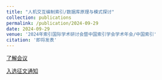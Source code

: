 ```yaml
---
title: "人机交互编制索引/数据库原理与模式探讨"
collection: publications
permalink: /publication/2024-09-29
date: 2024-09-29
venue: '2024年索引国际学术研讨会暨中国索引学会学术年会/中国索引'
citation: '即将发表'
---
```


[了解会议](http://isi.lib.pku.edu.cn/Home/Default)

[入选征文通知](http://isi.lib.pku.edu.cn/Home/Detail/8992fc29-3410-4603-a701-3c5321eca50e)
